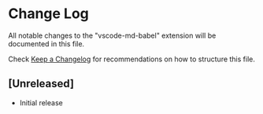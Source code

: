 # Change Log

All notable changes to the "vscode-md-babel" extension will be documented in this file.

Check [Keep a Changelog](http://keepachangelog.com/) for recommendations on how to structure this file.

## [Unreleased]

- Initial release